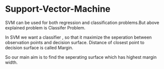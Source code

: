 # Support-Vector-Machine
SVM can be used for both regression and classification problems.But above explained problem is Classifer Problem.

In SVM we want a classifier , so that it maximize the seperation between observation points and decision surface.
Distance of closest point to decision surface is called Margin.

So our main aim is to find the seperating surface which has highest margin width.

